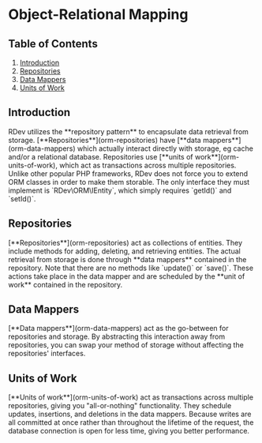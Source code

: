 # Object-Relational Mapping

## Table of Contents
1. [Introduction](#introduction)
2. [Repositories](#repositories)
3. [Data Mappers](#data-mappers)
4. [Units of Work](#units-of-work)

<h2 id="introduction">Introduction</h2>
RDev utilizes the **repository pattern** to encapsulate data retrieval from storage.  [**Repositories**](orm-repositories) have [**data mappers**](orm-data-mappers) which actually interact directly with storage, eg cache and/or a relational database.  Repositories use [**units of work**](orm-units-of-work), which act as transactions across multiple repositories.  Unlike other popular PHP frameworks, RDev does not force you to extend ORM classes in order to make them storable.  The only interface they must implement is `RDev\ORM\IEntity`, which simply requires `getId()` and `setId()`.

<h2 id="repositories">Repositories</h2>
[**Repositories**](orm-repositories) act as collections of entities.  They include methods for adding, deleting, and retrieving entities.  The actual retrieval from storage is done through **data mappers** contained in the repository.  Note that there are no methods like `update()` or `save()`.  These actions take place in the data mapper and are scheduled by the **unit of work** contained in the repository.

<h2 id="data-mappers">Data Mappers</h2>
[**Data mappers**](orm-data-mappers) act as the go-between for repositories and storage.  By abstracting this interaction away from repositories, you can swap your method of storage without affecting the repositories' interfaces.

<h2 id="units-of-work">Units of Work</h2>
[**Units of work**](orm-units-of-work) act as transactions across multiple repositories, giving you "all-or-nothing" functionality.  They schedule updates, insertions, and deletions in the data mappers.  Because writes are all committed at once rather than throughout the lifetime of the request, the database connection is open for less time, giving you better performance.